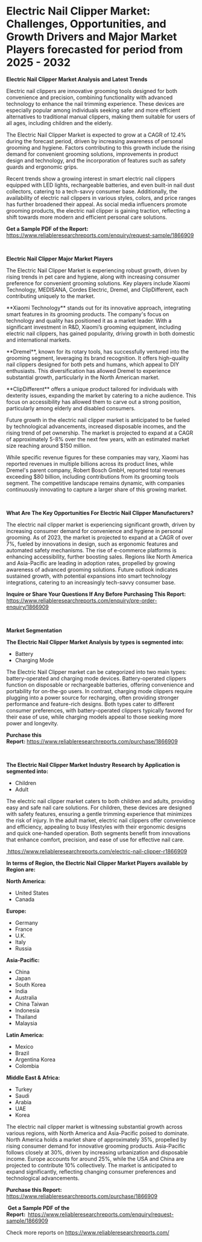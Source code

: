 <p><h1>Electric Nail Clipper Market: Challenges, Opportunities, and Growth Drivers and Major Market Players forecasted for period from 2025 - 2032</h1></p><p><strong>Electric Nail Clipper Market Analysis and Latest Trends</strong></p>
<p><p>Electric nail clippers are innovative grooming tools designed for both convenience and precision, combining functionality with advanced technology to enhance the nail trimming experience. These devices are especially popular among individuals seeking safer and more efficient alternatives to traditional manual clippers, making them suitable for users of all ages, including children and the elderly.</p><p>The Electric Nail Clipper Market is expected to grow at a CAGR of 12.4% during the forecast period, driven by increasing awareness of personal grooming and hygiene. Factors contributing to this growth include the rising demand for convenient grooming solutions, improvements in product design and technology, and the incorporation of features such as safety guards and ergonomic grips. </p><p>Recent trends show a growing interest in smart electric nail clippers equipped with LED lights, rechargeable batteries, and even built-in nail dust collectors, catering to a tech-savvy consumer base. Additionally, the availability of electric nail clippers in various styles, colors, and price ranges has further broadened their appeal. As social media influencers promote grooming products, the electric nail clipper is gaining traction, reflecting a shift towards more modern and efficient personal care solutions.</p></p>
<p><strong>Get a Sample PDF of the Report:&nbsp;</strong> <a href="https://www.reliableresearchreports.com/enquiry/request-sample/1866909?utm_campaign=2098&utm_medium=2&utm_source=Github&utm_content=ia&utm_term=09022025&utm_id=electric-nail-clipper">https://www.reliableresearchreports.com/enquiry/request-sample/1866909</a></p>
<p>&nbsp;</p>
<p><strong>Electric Nail Clipper Major Market Players</strong></p>
<p><p>The Electric Nail Clipper Market is experiencing robust growth, driven by rising trends in pet care and hygiene, along with increasing consumer preference for convenient grooming solutions. Key players include Xiaomi Technology, MEDISANA, Cordes Electric, Dremel, and ClipDifferent, each contributing uniquely to the market.</p><p>**Xiaomi Technology** stands out for its innovative approach, integrating smart features in its grooming products. The company's focus on technology and quality has positioned it as a market leader. With a significant investment in R&D, Xiaomi’s grooming equipment, including electric nail clippers, has gained popularity, driving growth in both domestic and international markets.</p><p>**Dremel**, known for its rotary tools, has successfully ventured into the grooming segment, leveraging its brand recognition. It offers high-quality nail clippers designed for both pets and humans, which appeal to DIY enthusiasts. This diversification has allowed Dremel to experience substantial growth, particularly in the North American market.</p><p>**ClipDifferent** offers a unique product tailored for individuals with dexterity issues, expanding the market by catering to a niche audience. This focus on accessibility has allowed them to carve out a strong position, particularly among elderly and disabled consumers.</p><p>Future growth in the electric nail clipper market is anticipated to be fueled by technological advancements, increased disposable incomes, and the rising trend of pet ownership. The market is projected to expand at a CAGR of approximately 5-8% over the next few years, with an estimated market size reaching around $150 million. </p><p>While specific revenue figures for these companies may vary, Xiaomi has reported revenues in multiple billions across its product lines, while Dremel's parent company, Robert Bosch GmbH, reported total revenues exceeding $80 billion, including contributions from its grooming tools segment. The competitive landscape remains dynamic, with companies continuously innovating to capture a larger share of this growing market.</p></p>
<p>&nbsp;</p>
<p><strong>What Are The Key Opportunities For Electric Nail Clipper Manufacturers?</strong></p>
<p><p>The electric nail clipper market is experiencing significant growth, driven by increasing consumer demand for convenience and hygiene in personal grooming. As of 2023, the market is projected to expand at a CAGR of over 7%, fueled by innovations in design, such as ergonomic features and automated safety mechanisms. The rise of e-commerce platforms is enhancing accessibility, further boosting sales. Regions like North America and Asia-Pacific are leading in adoption rates, propelled by growing awareness of advanced grooming solutions. Future outlook indicates sustained growth, with potential expansions into smart technology integrations, catering to an increasingly tech-savvy consumer base.</p></p>
<p><strong>Inquire or Share Your Questions If Any Before Purchasing This Report:</strong> <a href="https://www.reliableresearchreports.com/enquiry/pre-order-enquiry/1866909?utm_campaign=2098&utm_medium=2&utm_source=Github&utm_content=ia&utm_term=09022025&utm_id=electric-nail-clipper">https://www.reliableresearchreports.com/enquiry/pre-order-enquiry/1866909</a></p>
<p>&nbsp;</p>
<p><strong>Market Segmentation</strong></p>
<p><strong>The Electric Nail Clipper Market Analysis by types is segmented into:</strong></p>
<p><ul><li>Battery</li><li>Charging Mode</li></ul></p>
<p><p>The Electric Nail Clipper market can be categorized into two main types: battery-operated and charging mode devices. Battery-operated clippers function on disposable or rechargeable batteries, offering convenience and portability for on-the-go users. In contrast, charging mode clippers require plugging into a power source for recharging, often providing stronger performance and feature-rich designs. Both types cater to different consumer preferences, with battery-operated clippers typically favored for their ease of use, while charging models appeal to those seeking more power and longevity.</p></p>
<p><strong>Purchase this Report:&nbsp;</strong><a href="https://www.reliableresearchreports.com/purchase/1866909?utm_campaign=2098&utm_medium=2&utm_source=Github&utm_content=ia&utm_term=09022025&utm_id=electric-nail-clipper">https://www.reliableresearchreports.com/purchase/1866909</a></p>
<p>&nbsp;</p>
<p><strong>The Electric Nail Clipper Market Industry Research by Application is segmented into:</strong></p>
<p><ul><li>Children</li><li>Adult</li></ul></p>
<p><p>The electric nail clipper market caters to both children and adults, providing easy and safe nail care solutions. For children, these devices are designed with safety features, ensuring a gentle trimming experience that minimizes the risk of injury. In the adult market, electric nail clippers offer convenience and efficiency, appealing to busy lifestyles with their ergonomic designs and quick one-handed operation. Both segments benefit from innovations that enhance comfort, precision, and ease of use for effective nail care.</p></p>
<p><a href="https://www.reliableresearchreports.com/electric-nail-clipper-r1866909?utm_campaign=2098&utm_medium=2&utm_source=Github&utm_content=ia&utm_term=09022025&utm_id=electric-nail-clipper">&nbsp;https://www.reliableresearchreports.com/electric-nail-clipper-r1866909</a></p>
<p><strong>In terms of Region, the Electric Nail Clipper Market Players available by Region are:</strong></p>
<p>
    <p> <strong> North America: </strong>
        <ul>
            <li>United States</li>
            <li>Canada</li>
        </ul>
        </p> 
    <p> <strong> Europe: </strong>
        <ul>
            <li>Germany</li>
            <li>France</li>
            <li>U.K.</li>
            <li>Italy</li>
            <li>Russia</li>
        </ul>
        </p> 
    <p> <strong> Asia-Pacific: </strong>
        <ul>
            <li>China</li>
            <li>Japan</li>
            <li>South Korea</li>
            <li>India</li>
            <li>Australia</li>
            <li>China Taiwan</li>
            <li>Indonesia</li>
            <li>Thailand</li>
            <li>Malaysia</li>
        </ul>
        </p> 
    <p> <strong> Latin America: </strong>
        <ul>
            <li>Mexico</li>
            <li>Brazil</li>
            <li>Argentina Korea</li>
            <li>Colombia</li>
        </ul>
        </p> 
    <p> <strong> Middle East & Africa: </strong>
        <ul>
            <li>Turkey</li>
            <li>Saudi</li>
            <li>Arabia</li>
            <li>UAE</li>
            <li>Korea</li>
        </ul>
    </p>
    </p>
<p><p>The electric nail clipper market is witnessing substantial growth across various regions, with North America and Asia-Pacific poised to dominate. North America holds a market share of approximately 35%, propelled by rising consumer demand for innovative grooming products. Asia-Pacific follows closely at 30%, driven by increasing urbanization and disposable income. Europe accounts for around 25%, while the USA and China are projected to contribute 10% collectively. The market is anticipated to expand significantly, reflecting changing consumer preferences and technological advancements.</p></p>
<p><strong>Purchase this Report: </strong><a href="https://www.reliableresearchreports.com/purchase/1866909?utm_campaign=2098&utm_medium=2&utm_source=Github&utm_content=ia&utm_term=09022025&utm_id=electric-nail-clipper">https://www.reliableresearchreports.com/purchase/1866909</a></p>
<p>&nbsp;<strong>Get a Sample PDF of the Report:&nbsp;&nbsp;</strong><a href="https://www.reliableresearchreports.com/enquiry/request-sample/1866909?utm_campaign=2098&utm_medium=2&utm_source=Github&utm_content=ia&utm_term=09022025&utm_id=electric-nail-clipper">https://www.reliableresearchreports.com/enquiry/request-sample/1866909</a></p>
<p><strong></strong></p>
<p>Check more reports on <a href="https://www.reliableresearchreports.com/?utm_campaign=2098&utm_medium=2&utm_source=Github&utm_content=ia&utm_term=09022025&utm_id=electric-nail-clipper">https://www.reliableresearchreports.com/</a></p>